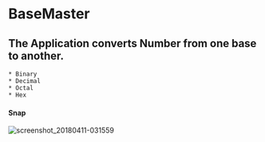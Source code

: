 # BaseMaster

## The Application converts Number from one base to another.
```
* Binary
* Decimal
* Octal
* Hex
```

#### Snap

![screenshot_20180411-031559](https://user-images.githubusercontent.com/24780767/38585326-13139f18-3d37-11e8-930d-a9c5e0b16374.png)
